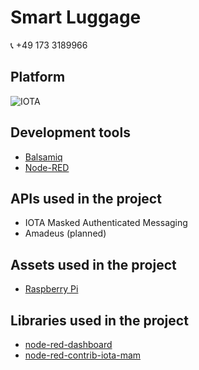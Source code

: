 # Smart Luggage

:telephone_receiver: +49 173 3189966  

## Platform
![IOTA](https://upload.wikimedia.org/wikipedia/commons/thumb/a/ad/Iota_logo.png/320px-Iota_logo.png)

## Development tools
- [Balsamiq](https://balsamiq.com/)
- [Node-RED](https://nodered.org/)

## APIs used in the project
- IOTA Masked Authenticated Messaging
- Amadeus (planned)

## Assets used in the project
- [Raspberry Pi](https://www.raspberrypi.org/)

## Libraries used in the project
- [node-red-dashboard](https://github.com/node-red/node-red-dashboard)
- [node-red-contrib-iota-mam](https://gitlab.com/ouya/node-red-contrib-iota-mam)
